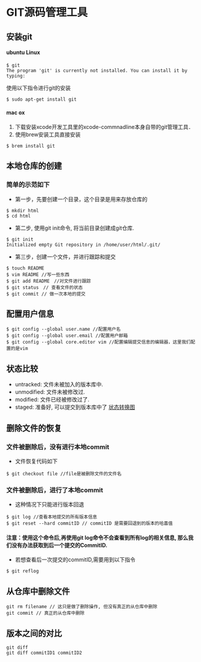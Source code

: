 # GIT源码管理工具
## 安装git
#### ubuntu Linux
```vim
$ git
The program 'git' is currently not installed. You can install it by typing:
```
使用以下指令进行git的安装
```vim
$ sudo apt-get install git
```
#### mac ox
1. 下载安装xcode开发工具里的xcode-commnadline本身自带的git管理工具．
2. 使用brew安装工具直接安装
```vim
$ brem install git
```
## 本地仓库的创建
### 简单的示范如下
* 第一步，先要创建一个目录，这个目录是用来存放仓库的
```
$ mkdir html
$ cd html
```
* 第二步, 使用git init命令, 将当前目录创建成git仓库.
```
$ git init
Initialized empty Git repository in /home/user/html/.git/
```
* 第三步，创建一个文件，并进行跟踪和提交
```
$ touch README
$ vim README //写一些东西
$ git add README　//对文件进行跟踪
$ git status　// 查看文件的状态
$ git commit // 做一次本地的提交
```
## 配置用户信息
```
$ git config --global user.name //配置用户名
$ git config --global user.email //配置用户邮箱
$ git config --global core.editor vim //配置编辑提交信息的编辑器，这里我们配置的是vim
```
## 状态比较
* untracked: 文件未被加入的版本库中.
* unmodified: 文件未被修改过.
* modified: 文件已经被修改过了.
* staged: 准备好, 可以提交到版本库中了
[状态转换图](https://nts.newbieol.com/static/k6/02.git-github-markdown/class-002/images/status.png)

## 删除文件的恢复
### 文件被删除后，没有进行本地commit
* 文件恢复代码如下
```
$ git checkout file //file是被删除文件的文件名
```
### 文件被删除后，进行了本地commit
* 这种情况下只能进行版本回退
```
$ git log //查看本地提交的所有版本信息
$ git reset --hard commitID // commitID 是需要回退到的版本的哈喜值
```
#### 注意：使用这个命令后,再使用git log命令不会查看到所有log的相关信息, 那么我们没有办法获取到后一个提交的CommitID.
* 若想查看后一次提交的commitID,需要用到以下指令
```
$ git reflog 
```
## 从仓库中删除文件
```
git rm filename // 这只是做了删除操作, 但没有真正的从仓库中删除
git commit // 真正的从仓库中删除
```
## 版本之间的对比
```
git diff
git diff commitID1 commitID2
```


